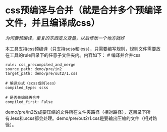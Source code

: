 # css预编译与合并（就是合并多个预编译文件，并且编译成css）

*为何要预编译，重复的东西定义变量，以后修改一个地方就好*


本工具支持css预编译（只支持scss和less），只需要编写规则，规则文件需要放在工具的rule目录下的任意子文件夹内。内容如下：
    # 编译并合并css

    rule: css_precompiled_and_merge
    source_path: demo/pre/in2
    target_path: demo/pre/out2/1.css

    # 编译方式（scss或则less）
    compiled_type: scss

	# 是否先编译再合并
    compiled_first: False

demo/pre/in2改成要压缩的文件所在文件夹路径（相对路径），这目录下所有.less和.scss都会处理。demo/pre/out2/1.css是要输出压缩的文件（相对路径）。

